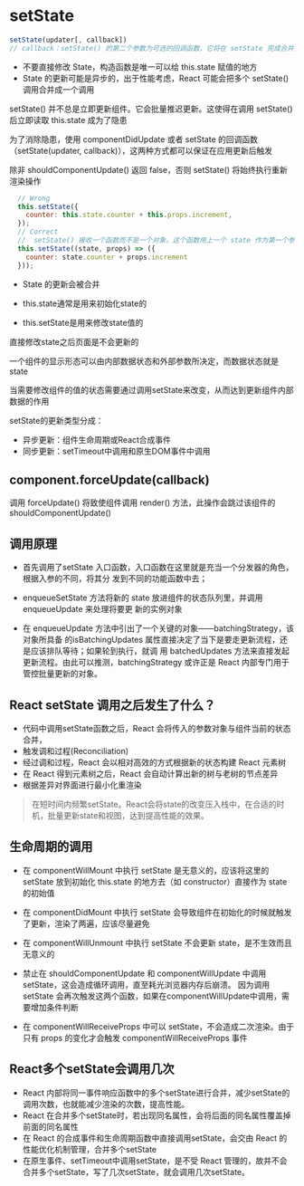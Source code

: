 # setState

```js
setState(updater[, callback])
// callback：setState() 的第二个参数为可选的回调函数，它将在 setState 完成合并并重新渲染组件后执行。通常，建议使用 componentDidUpdate() 来代替此方式。
```

- 不要直接修改 State，构造函数是唯一可以给 this.state 赋值的地方
- State 的更新可能是异步的，出于性能考虑，React 可能会把多个 setState() 调用合并成一个调用

setState() 并不总是立即更新组件。它会批量推迟更新。这使得在调用 setState() 后立即读取 this.state 成为了隐患

为了消除隐患，使用 componentDidUpdate 或者 setState 的回调函数（setState(updater, callback)），这两种方式都可以保证在应用更新后触发

除非 shouldComponentUpdate() 返回 false，否则 setState() 将始终执行重新渲染操作

```jsx
  // Wrong
  this.setState({
    counter: this.state.counter + this.props.increment,
  });
  // Correct 
  //  setState() 接收一个函数而不是一个对象。这个函数用上一个 state 作为第一个参数，将此次更新被应用时的 props 做为第二个参数
  this.setState((state, props) => ({
    counter: state.counter + props.increment
  }));
```

- State 的更新会被合并

- this.state通常是用来初始化state的
- this.setState是用来修改state值的

直接修改state之后页面是不会更新的  

一个组件的显示形态可以由内部数据状态和外部参数所决定，而数据状态就是state

当需要修改组件的值的状态需要通过调用setState来改变，从而达到更新组件内部数据的作用

setState的更新类型分成：

- 异步更新：组件生命周期或React合成事件
- 同步更新：setTimeout中调用和原生DOM事件中调用

## component.forceUpdate(callback)

调用 forceUpdate() 将致使组件调用 render() 方法，此操作会跳过该组件的 shouldComponentUpdate()

## 调用原理

[](http://yoloworld.site:3000/blogpng/setState.png)
[](http://192.168.2.209:3000/blogpng/setState.png)

- 首先调用了setState 入口函数，入口函数在这里就是充当一个分发器的角色，根据入参的不同，将其分
发到不同的功能函数中去；

- enqueueSetState 方法将新的 state 放进组件的状态队列里，并调用 enqueueUpdate 来处理将要更
新的实例对象

- 在 enqueueUpdate 方法中引出了一个关键的对象——batchingStrategy，该对象所具备
的isBatchingUpdates 属性直接决定了当下是要走更新流程，还是应该排队等待；如果轮到执行，就调
用 batchedUpdates 方法来直接发起更新流程。由此可以推测，batchingStrategy 或许正是 React
内部专门用于管控批量更新的对象。

## React setState 调用之后发生了什么？

- 代码中调用setState函数之后，React 会将传入的参数对象与组件当前的状态合并，
- 触发调和过程(Reconciliation)
- 经过调和过程，React 会以相对高效的方式根据新的状态构建 React 元素树
- 在 React 得到元素树之后，React 会自动计算出新的树与老树的节点差异
- 根据差异对界面进行最小化重渲染

> 在短时间内频繁setState。React会将state的改变压入栈中，在合适的时机，批量更新state和视图，达到提高性能的效果。

## 生命周期的调用

- 在 componentWillMount 中执行 setState 是无意义的，应该将这里的 setState 放到初始化 this.state 的地方去（如 constructor）直接作为 state 的初始值

- 在 componentDidMount 中执行 setState 会导致组件在初始化的时候就触发了更新，渲染了两遍，应该尽量避免

- 在 componentWillUnmount 中执行 setState 不会更新 state，是不生效而且无意义的

- 禁止在 shouldComponentUpdate 和 componentWillUpdate 中调用 setState，这会造成循环调用，直至耗光浏览器内存后崩溃。
因为调用 setState 会再次触发这两个函数，如果在componentWillUpdate中调用，需要增加条件判断

- 在 componentWillReceiveProps 中可以 setState，不会造成二次渲染。由于只有 props 的变化才会触发 componentWillReceiveProps 事件

## React多个setState会调用几次

- React 内部将同一事件响应函数中的多个setState进行合并，减少setState的调用次数，也就能减少渲染的次数，提高性能。
- React 在合并多个setState时，若出现同名属性，会将后面的同名属性覆盖掉前面的同名属性
- 在 React 的合成事件和生命周期函数中直接调用setState，会交由 React 的性能优化机制管理，合并多个setState
- 在原生事件、setTimeout中调用setState，是不受 React 管理的，故并不会合并多个setState，写了几次setState，就会调用几次setState。
